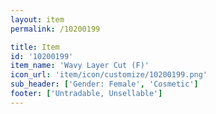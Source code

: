 ```yaml
---
layout: item
permalink: /10200199

title: Item
id: '10200199'
item_name: 'Wavy Layer Cut (F)'
icon_url: 'item/icon/customize/10200199.png'
sub_header: ['Gender: Female', 'Cosmetic']
footer: ['Untradable, Unsellable']
---
```

